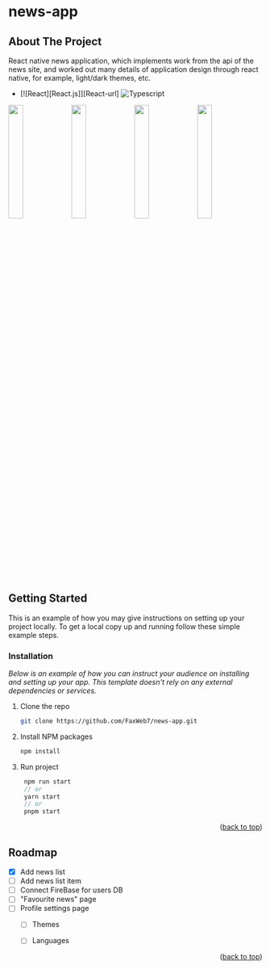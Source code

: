 # news-app
<!-- Improved compatibility of back to top link: See: https://github.com/othneildrew/Best-README-Template/pull/73 -->

<!-- ABOUT THE PROJECT -->
## About The Project


                                                                                  
React native news application, which implements work from the api of the news site, and worked out many details of application design through react native, for example, light/dark themes, etc.
* [![React][React.js]][React-url]   ![Typescript](https://img.shields.io/badge/TypeScript-007ACC?style=for-the-badge&logo=typescript&logoColor=white)                                                                                  

<div style="display: flex, flex-direction: row, justify-content: center>
    <img src="https://i.ibb.co/gdcxLrF/2023-03-24-22-07-29.png" style="width: 25%">
    <img src="https://i.ibb.co/gdcxLrF/2023-03-24-22-07-29.png" style="width: 24%">
    <img src="https://i.ibb.co/VM2MPzQ/2023-03-24-22-07-47.png" style="width: 24%">
    <img src="https://i.ibb.co/PmbJJNh/2023-03-24-22-47-16.png" style="width: 24%">
    <img src="https://i.ibb.co/qWXvpwk/2023-03-24-23-05-33.png" style="width: 24%"                                                                            
</div>

<!-- GETTING STARTED -->
## Getting Started

This is an example of how you may give instructions on setting up your project locally.
To get a local copy up and running follow these simple example steps.

### Installation

_Below is an example of how you can instruct your audience on installing and setting up your app. This template doesn't rely on any external dependencies or services._

1. Clone the repo
   ```sh
   git clone https://github.com/FaxWeb7/news-app.git
   ```
2. Install NPM packages
   ```sh
   npm install
   ```
3. Run project
   ```js
    npm run start
    // or
    yarn start
    // or
    pnpm start
   ```

<p align="right">(<a href="#readme-top">back to top</a>)</p>


<!-- ROADMAP -->
## Roadmap

- [x] Add news list
- [ ] Add news list item
- [ ] Connect FireBase for users DB
- [ ] "Favourite news" page
- [ ] Profile settings page
    - [ ] Themes
    - [ ] Languages


<p align="right">(<a href="#readme-top">back to top</a>)</p>

